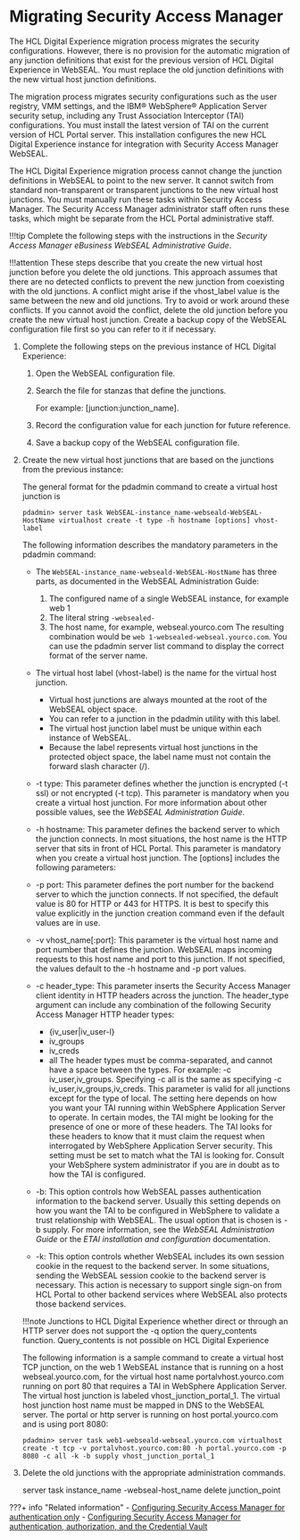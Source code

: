 # Migrating Security Access Manager

The HCL Digital Experience migration process migrates the security configurations. However, there is no provision for the automatic migration of any junction definitions that exist for the previous version of HCL Digital Experience in WebSEAL. You must replace the old junction definitions with the new virtual host junction definitions.

The migration process migrates security configurations such as the user registry, VMM settings, and the IBM® WebSphere® Application Server security setup, including any Trust Association Interceptor \(TAI\) configurations. You must install the latest version of TAI on the current version of HCL Portal server. This installation configures the new HCL Digital Experience instance for integration with Security Access Manager WebSEAL.

The HCL Digital Experience migration process cannot change the junction definitions in WebSEAL to point to the new server. It cannot switch from standard non-transparent or transparent junctions to the new virtual host junctions. You must manually run these tasks within Security Access Manager. The Security Access Manager administrator staff often runs these tasks, which might be separate from the HCL Portal administrative staff.

!!!tip
    Complete the following steps with the instructions in the *Security Access Manager eBusiness WebSEAL Administrative Guide*.

!!!attention
    These steps describe that you create the new virtual host junction before you delete the old junctions. This approach assumes that there are no detected conflicts to prevent the new junction from coexisting with the old junctions. A conflict might arise if the vhost\_label value is the same between the new and old junctions. Try to avoid or work around these conflicts. If you cannot avoid the conflict, delete the old junction before you create the new virtual host junction. Create a backup copy of the WebSEAL configuration file first so you can refer to it if necessary.

1.  Complete the following steps on the previous instance of HCL Digital Experience:

    1.  Open the WebSEAL configuration file.

    2.  Search the file for stanzas that define the junctions.

        For example: [junction:junction_name].

    3.  Record the configuration value for each junction for future reference.

    4.  Save a backup copy of the WebSEAL configuration file.

2.  Create the new virtual host junctions that are based on the junctions from the previous instance:

    The general format for the pdadmin command to create a virtual host junction is

    ```
    pdadmin> server task WebSEAL-instance_name-webseald-WebSEAL-HostName virtualhost create -t type -h hostname [options] vhost-label
    ```

    The following information describes the mandatory parameters in the pdadmin command:

    -   The `WebSEAL-instance_name-webseald-WebSEAL-HostName` has three parts, as documented in the WebSEAL Administration Guide:

        1.  The configured name of a single WebSEAL instance, for example web 1
        2.  The literal string `-websealed-`
        3.  The host name, for example, webseal.yourco.com
        The resulting combination would be `web 1-websealed-webseal.yourco.com`. You can use the pdadmin server list command to display the correct format of the server name.

    -   The virtual host label (vhost-label) is the name for the virtual host junction.
        -   Virtual host junctions are always mounted at the root of the WebSEAL object space.
        -   You can refer to a junction in the pdadmin utility with this label.
        -   The virtual host junction label must be unique within each instance of WebSEAL.
        -   Because the label represents virtual host junctions in the protected object space, the label name must not contain the forward slash character (/).
    -   -t type: This parameter defines whether the junction is encrypted (-t ssl) or not encrypted (-t tcp). This parameter is mandatory when you create a virtual host junction. For more information about other possible values, see the *WebSEAL Administration Guide*.
    -   -h hostname: This parameter defines the backend server to which the junction connects. In most situations, the host name is the HTTP server that sits in front of HCL Portal. This parameter is mandatory when you create a virtual host junction.
    The [options] includes the following parameters:

    -   -p port: This parameter defines the port number for the backend server to which the junction connects. If not specified, the default value is 80 for HTTP or 443 for HTTPS. It is best to specify this value explicitly in the junction creation command even if the default values are in use.
    -   -v vhost_name[:port]: This parameter is the virtual host name and port number that defines the junction. WebSEAL maps incoming requests to this host name and port to this junction. If not specified, the values default to the -h hostname and -p port values.
    -   -c header_type: This parameter inserts the Security Access Manager client identity in HTTP headers across the junction. The header_type argument can include any combination of the following Security Access Manager HTTP header types:

        -   {iv_user|iv_user-l}
        -   iv_groups
        -   iv_creds
        -   all
        The header types must be comma-separated, and cannot have a space between the types. For example: -c iv_user,iv_groups. Specifying -c all is the same as specifying -c iv_user,iv_groups,iv_creds. This parameter is valid for all junctions except for the type of local. The setting here depends on how you want your TAI running within WebSphere Application Server to operate. In certain modes, the TAI might be looking for the presence of one or more of these headers. The TAI looks for these headers to know that it must claim the request when interrogated by WebSphere Application Server security. This setting must be set to match what the TAI is looking for. Consult your WebSphere system administrator if you are in doubt as to how the TAI is configured.

    -   -b: This option controls how WebSEAL passes authentication information to the backend server. Usually this setting depends on how you want the TAI to be configured in WebSphere to validate a trust relationship with WebSEAL. The usual option that is chosen is -b supply. For more information, see the *WebSEAL Administration Guide* or the *ETAI installation and configuration* documentation.
    -   -k: This option controls whether WebSEAL includes its own session cookie in the request to the backend server. In some situations, sending the WebSEAL session cookie to the backend server is necessary. This action is necessary to support single sign-on from HCL Portal to other backend services where WebSEAL also protects those backend services.
    
    !!!note
        Junctions to HCL Digital Experience whether direct or through an HTTP server does not support the -q option the query_contents function. Query_contents is not possible on HCL Digital Experience

    The following information is a sample command to create a virtual host TCP junction, on the web 1 WebSEAL instance that is running on a host webseal.yourco.com, for the virtual host name portalvhost.yourco.com running on port 80 that requires a TAI in WebSphere Application Server. The virtual host junction is labeled vhost_junction_portal_1. The virtual host junction host name must be mapped in DNS to the WebSEAL server. The portal or http server is running on host portal.yourco.com and is using port 8080:

    ```
    pdadmin> server task web1-webseald-webseal.yourco.com virtualhost create -t tcp -v portalvhost.yourco.com:80 -h portal.yourco.com -p 8080 -c all -k -b supply vhost_junction_portal_1
    ```

3.  Delete the old junctions with the appropriate administration commands.

    server task instance_name -webseal-host_name delete junction_point



???+ info "Related information"
    -   [Configuring Security Access Manager for authentication only](../../../../../../deploy_dx/manage/security/people/authentication/external_sec_mgmt/security_access_manager/cfg_sec_access_mgr/cfg_tam_auth.md)
    -   [Configuring Security Access Manager for authentication, authorization, and the Credential Vault](../../../../../../deploy_dx/manage/security/people/authentication/external_sec_mgmt/security_access_manager/cfg_sec_access_mgr/tam_prov_usrs.md)

